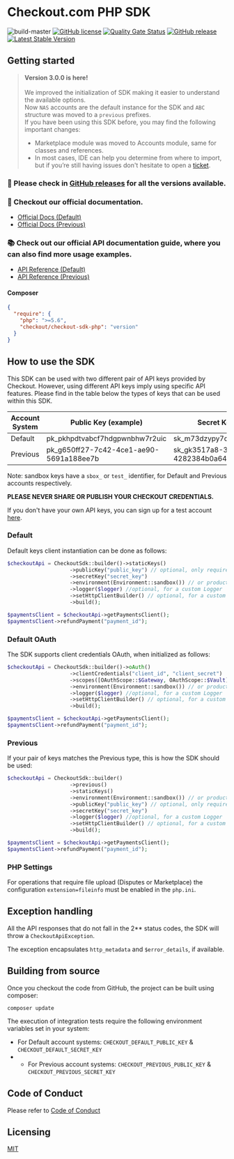 # Checkout.com PHP SDK

![build-master](https://github.com/checkout/checkout-sdk-php/workflows/build-master/badge.svg)
[![GitHub license](https://img.shields.io/github/license/checkout/checkout-sdk-php.svg)](https://github.com/checkout/checkout-sdk-php/blob/master/LICENSE.md)
[![Quality Gate Status](https://sonarcloud.io/api/project_badges/measure?project=checkout_checkout-sdk-php&metric=alert_status)](https://sonarcloud.io/summary/new_code?id=checkout_checkout-sdk-php)
[![GitHub release](https://img.shields.io/github/release/checkout/checkout-sdk-php.svg)](https://GitHub.com/checkout/checkout-sdk-php/releases/)
[![Latest Stable Version](http://poser.pugx.org/checkout/checkout-sdk-php/v)](https://packagist.org/packages/checkout/checkout-sdk-php)

## Getting started

> **Version 3.0.0 is here!**
>  <br/><br/>
> We improved the initialization of SDK making it easier to understand the available options. <br/>
> Now `NAS` accounts are the default instance for the SDK and `ABC` structure was moved to a `previous` prefixes. <br/>
> If you have been using this SDK before, you may find the following important changes:
> * Marketplace module was moved to Accounts module, same for classes and references.
> * In most cases, IDE can help you determine from where to import, but if you’re still having issues don't hesitate to open a [ticket](https://github.com/checkout/checkout-sdk-php/issues/new/choose).


### :rocket: Please check in [GitHub releases](https://github.com/checkout/checkout-sdk-php/releases) for all the versions available.

### :book: Checkout our official documentation.

* [Official Docs (Default)](https://docs.checkout.com/)
* [Official Docs (Previous)](https://docs.checkout.com/previous)

### :books: Check out our official API documentation guide, where you can also find more usage examples.

* [API Reference (Default)](https://api-reference.checkout.com/)
* [API Reference (Previous)](https://api-reference.checkout.com/previous)

#### Composer

```json
{
  "require": {
    "php": ">=5.6",
    "checkout/checkout-sdk-php": "version"
  }
}
```

## How to use the SDK

This SDK can be used with two different pair of API keys provided by Checkout. However, using different API keys imply using specific API features. Please find in the table below the types of keys that can be used within this SDK.

| Account System | Public Key (example)                    | Secret Key (example)                    |
|----------------|-----------------------------------------| --------------------------------------- |
| Default        | pk_pkhpdtvabcf7hdgpwnbhw7r2uic          | sk_m73dzypy7cf3gf5d2xr4k7sxo4e          |
| Previous       | pk_g650ff27-7c42-4ce1-ae90-5691a188ee7b | sk_gk3517a8-3z01-45fq-b4bd-4282384b0a64 |

Note: sandbox keys have a `sbox_` or `test_` identifier, for Default and Previous accounts respectively.

**PLEASE NEVER SHARE OR PUBLISH YOUR CHECKOUT CREDENTIALS.**

If you don't have your own API keys, you can sign up for a test account [here](https://www.checkout.com/get-test-account).


### Default

Default keys client instantiation can be done as follows:

```php
$checkoutApi = CheckoutSdk::builder()->staticKeys()
                    ->publicKey("public_key") // optional, only required for operations related with tokens
                    ->secretKey("secret_key")
                    ->environment(Environment::sandbox()) // or production()
                    ->logger($logger) //optional, for a custom Logger
                    ->setHttpClientBuilder() // optional, for a custom HTTP client
                    ->build();

$paymentsClient = $checkoutApi->getPaymentsClient();
$paymentsClient->refundPayment("payment_id");
```

### Default OAuth

The SDK supports client credentials OAuth, when initialized as follows:

```php
$checkoutApi = CheckoutSdk::builder()->oAuth()
                    ->clientCredentials("client_id", "client_secret")
                    ->scopes([OAuthScope::$Gateway, OAuthScope::$Vault]) // array of scopes
                    ->environment(Environment::sandbox()) // or production()
                    ->logger($logger) //optional, for a custom Logger
                    ->setHttpClientBuilder() // optional, for a custom HTTP client
                    ->build();

$paymentsClient = $checkoutApi->getPaymentsClient();
$paymentsClient->refundPayment("payment_id");
```


### Previous

If your pair of keys matches the Previous type, this is how the SDK should be used:

```php
$checkoutApi = CheckoutSdk::builder()
                    ->previous()
                    ->staticKeys()
                    ->environment(Environment::sandbox()) // or production()
                    ->publicKey("public_key") // optional, only required for operations related with tokens
                    ->secretKey("secret_key")
                    ->logger($logger) //optional, for a custom Logger
                    ->setHttpClientBuilder() // optional, for a custom HTTP client
                    ->build();

$paymentsClient = $checkoutApi->getPaymentsClient();
$paymentsClient->refundPayment("payment_id");
```

### PHP Settings

For operations that require file upload (Disputes or Marketplace) the configuration `extension=fileinfo` must be enabled in the `php.ini`.

## Exception handling

All the API responses that do not fall in the 2** status codes, the SDK will throw a `CheckoutApiException`.

The exception encapsulates `http_metadata` and `$error_details`, if available.

## Building from source

Once you checkout the code from GitHub, the project can be built using composer:

```
composer update
```

The execution of integration tests require the following environment variables set in your system:

* For Default account systems: `CHECKOUT_DEFAULT_PUBLIC_KEY` & `CHECKOUT_DEFAULT_SECRET_KEY`
* * For Previous account systems: `CHECKOUT_PREVIOUS_PUBLIC_KEY` & `CHECKOUT_PREVIOUS_SECRET_KEY`

## Code of Conduct

Please refer to [Code of Conduct](CODE_OF_CONDUCT.md)

## Licensing

[MIT](LICENSE.md)
